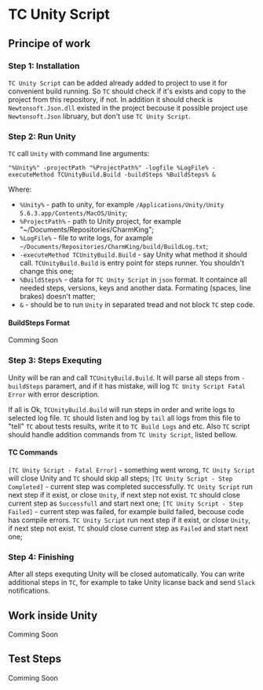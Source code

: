 TC Unity Script
====================================

Principe of work
---------------------

### Step 1: Installation ###

`TC Unity Script` can be added already added to project to use it for convenient build running. So `TC` should check if it's exists and copy to the project from this repository, if not. In addition it should check is `Newtonsoft.Json.dll` existed in the project becouse it possible project use `Newtonsoft.Json` libruary, but don't use `TC Unity Script`.


### Step 2: Run Unity ###

`TC` call `Unity` with command line arguments:
```
"%Unity%" -projectPath "%ProjectPath%" -logfile %LogFile% -executeMethod TCUnityBuild.Build -buildSteps %BuildSteps% &
```
Where:
* `%Unity%` - path to unity, for example `/Applications/Unity/Unity 5.6.3.app/Contents/MacOS/Unity`;
* `%ProjectPath%` - path to Unity project, for example "~/Documents/Repositories/CharmKing";
* `%LogFile%` - file to write logs, for axample `~/Documents/Repositories/CharmKing/build/BuildLog.txt`;
* `-executeMethod TCUnityBuild.Build` - say Unity what method it should call. `TCUnityBuild.Build` is entry point for steps runner. You shouldn't change this one;
* `%BuildSteps%` - data for `TC Unity Script` in `json` format. It containce all needed steps, versions, keys and another data. Formating (spaces, line brakes) doesn't matter;
* `&` - should be to run `Unity` in separated tread and not block `TC` step code. 

#### BuildSteps Format ####

Comming Soon


### Step 3: Steps Exequting ###

Unity will be ran and call `TCUnityBuild.Build`. It will parse all steps from `-buildSteps` paramert, and if it has mistake, will log `TC Unity Script Fatal Error` with error description.

If all is Ok, `TCUnityBuild.Build` will run steps in order and write logs to selected log file. `TC` should listen and log by `tail` all logs from this file to "tell" `TC` about tests results, write it to `TC Build Logs` and etc. Also `TC` script should handle addition commands from `TC Unity Script`, listed bellow.


#### TC Commands ####

`[TC Unity Script - Fatal Error]` - something went wrong, `TC Unity Script` will close Unity and `TC` should skip all steps;
`[TC Unity Script - Step Completed]` - current step was completed successfully. `TC Unity Script` run next step if it exist, or close `Unity`, if next step not exist. `TC` should close current step as `Successfull` and start next one;
`[TC Unity Script - Step Failed]` - current step was failed, for example build failed, becouse code has compile errors. `TC Unity Script` run next step if it exist, or close `Unity`, if next step not exist. `TC` should close current step as `Failed` and start next one;


### Step 4: Finishing ###

After all steps exequting Unity will be closed automatically. You can write additional steps in `TC`, for example to take Unity licanse back and send `Slack` notifications.


Work inside Unity
---------------------

Comming Soon


Test Steps
---------------------

Comming Soon

